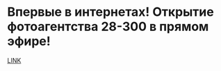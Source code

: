 # Впервые в интернетах! Открытие фотоагентства 28-300 в прямом эфире!



[LINK](https://varlamov.ru/149702.html)